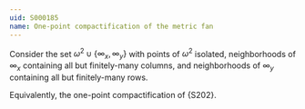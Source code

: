 ```yaml
---
uid: S000185
name: One-point compactification of the metric fan
---
```


Consider
the set $\omega^2\cup\{\infty_x,\infty_y\}$ with points of
$\omega^2$ isolated, neighborhoods of $\infty_x$ containing
all but finitely-many columns, and neighborhoods of $\infty_y$
containing all but finitely-many rows.

Equivalently, the one-point compactification of {S202}.
